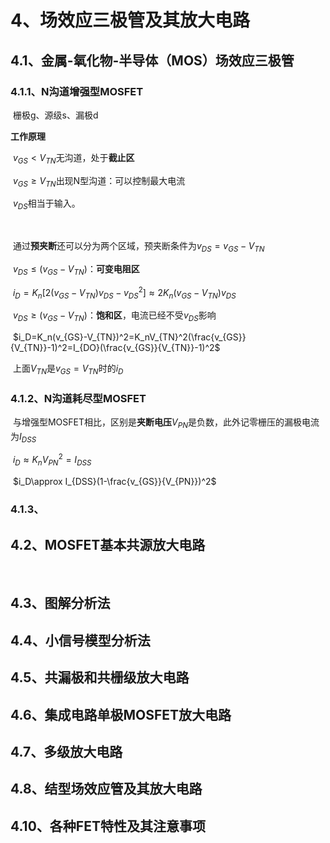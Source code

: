 # 4、场效应三极管及其放大电路

## 4.1、金属-氧化物-半导体（MOS）场效应三极管

### 4.1.1、N沟道增强型MOSFET

​	栅极g、源级s、漏极d

**工作原理**

​	$v_{GS}<V_{TN}​$无沟道，处于**截止区**

​	$v_{GS}\ge V_{TN}​$出现N型沟道：可以控制最大电流

​	$v_{DS}​$相当于输入。

​	

​	通过**预夹断**还可以分为两个区域，预夹断条件为$v_{DS}=v_{GS}-V_{TN}​$

​	$v_{DS}\le (v_{GS}-V_{TN})​$：**可变电阻区**

​		$i_D=K_n[2(v_{GS}-V_{TN})v_{DS}-v_{DS}^2]\approx 2K_n(v_{GS}-V_{TN})v_{DS}​$

​	$v_{DS}\ge (v_{GS}-V_{TN})​$：**饱和区**，电流已经不受$v_{DS}​$影响

​		$i_D=K_n(v_{GS}-V_{TN})^2=K_nV_{TN}^2(\frac{v_{GS}}{V_{TN}}-1)^2=I_{DO}(\frac{v_{GS}}{V_{TN}}-1)^2​$

​	上面$V_{TN}$是$v_{GS}=V_{TN}$时的$i_D$



### 4.1.2、N沟道耗尽型MOSFET

​	与增强型MOSFET相比，区别是**夹断电压**$V_{PN}​$是负数，此外记零栅压的漏极电流为$I_{DSS}​$

​	$i_D\approx K_nV_{PN}^2=I_{DSS}​$

​	$i_D\approx I_{DSS}(1-\frac{v_{GS}}{V_{PN}})^2$



### 4.1.3、

## 4.2、MOSFET基本共源放大电路

​		



## 4.3、图解分析法



## 4.4、小信号模型分析法



## 4.5、共漏极和共栅级放大电路



## 4.6、集成电路单极MOSFET放大电路



## 4.7、多级放大电路



## 4.8、结型场效应管及其放大电路



## 4.10、各种FET特性及其注意事项
